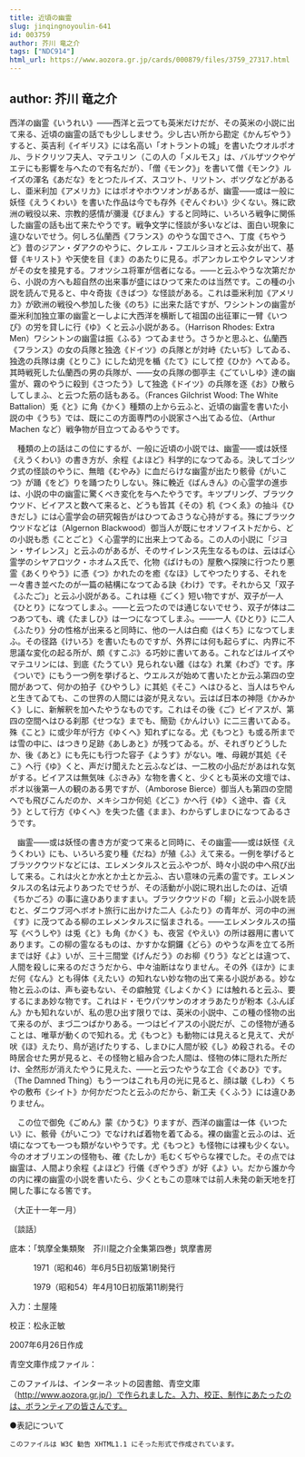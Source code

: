 ```yaml
---
title: 近頃の幽霊
slug: jinqingnoyoulin-641
id: 003759
author: 芥川 竜之介
tags: ["NDC914"]
html_url: https://www.aozora.gr.jp/cards/000879/files/3759_27317.html
---
```


## author: 芥川 竜之介

西洋の幽霊《いうれい》――西洋と云つても英米だけだが、その英米の小説に出て来る、近頃の幽霊の話でも少ししませう。少し古い所から勘定《かんぢやう》すると、英吉利《イギリス》には名高い「オトラントの城」を書いたウオルポオル、ラドクリツフ夫人、マテユリン（この人の「メルモス」は、バルザツクやゲエテにも影響を与へたので有名だが）、「僧《モンク》」を書いて僧《モンク》ルイズの渾名《あだな》をとつたルイズ、スコツト、リツトン、ボツグなどがあるし、亜米利加《アメリカ》にはポオやホウソオンがあるが、幽霊――或は一般に妖怪《えうくわい》を書いた作品は今でも存外《ぞんぐわい》少くない。殊に欧洲の戦役以来、宗教的感情が瀰漫《びまん》すると同時に、いろいろ戦争に関係した幽霊の話も出て来たやうです。戦争文学に怪談が多いなどは、面白い現象に違ひないでせう。何しろ仏蘭西《フランス》のやうな国でさへ、丁度《ちやうど》昔のジアン・ダアクのやうに、クレエル・フエルシヨオと云ふ女が出て、基督《キリスト》や天使を目《ま》のあたりに見る。ポアンカレエやクレマンソオがその女を接見する。フオツシユ将軍が信者になる。――と云ふやうな次第だから、小説の方へも超自然の出来事が盛にはひつて来たのは当然です。この種の小説を読んで見ると、中々奇抜《きばつ》な怪談がある。これは亜米利加《アメリカ》が欧洲の戦役へ参加した後《のち》に出来た話ですが、ワシントンの幽霊が亜米利加独立軍の幽霊と一しよに大西洋を横断して祖国の出征軍に一臂《いつぴ》の労を貸しに行《ゆ》くと云ふ小説がある。（Harrison Rhodes: Extra Men）ワシントンの幽霊は振《ふる》つてゐませう。さうかと思ふと、仏蘭西《フランス》の女の兵隊と独逸《ドイツ》の兵隊とが対峙《たいぢ》してゐる、独逸の兵隊は虜《とりこ》にした幼児を楯《たて》にして控《ひか》へてゐる。其時戦死した仏蘭西の男の兵隊が、――女の兵隊の御亭主《ごていしゆ》達の幽霊が、霧のやうに殺到《さつたう》して独逸《ドイツ》の兵隊を逐《お》ひ散らしてしまふ、と云つた筋の話もある。（Frances Gilchrist Wood: The White Battalion）兎《と》に角《かく》種類の上から云ふと、近頃の幽霊を書いた小説の中《うち》では、既にこの方面専門の小説家さへ出てゐる位、（Arthur Machen など）戦争物が目立つてゐるやうです。

　種類の上の話はこの位にするが、一般に近頃の小説では、幽霊――或は妖怪《えうくわい》の書き方が、余程《よほど》科学的になつてゐる。決してゴシツク式の怪談のやうに、無暗《むやみ》に血だらけな幽霊が出たり骸骨《がいこつ》が踊《をど》りを踊つたりしない。殊に輓近《ばんきん》の心霊学の進歩は、小説の中の幽霊に驚くべき変化を与へたやうです。キツプリング、ブラツクウツド、ビイアスと数へて来ると、どうも皆其《その》机《つくゑ》の抽斗《ひきだし》には心霊学会の研究報告がはひつてゐさうな心持がする。殊にブラツクウツドなどは（Algernon Blackwood）御当人が既にセオソフイストだから、どの小説も悉《ことごと》く心霊学的に出来上つてゐる。この人の小説に「ジヨン・サイレンス」と云ふのがあるが、そのサイレンス先生なるものは、云はば心霊学のシヤアロツク・ホオムス氏で、化物《ばけもの》屋敷へ探険に行つたり悪霊《あくりやう》に憑《つ》かれたのを癒《なほ》してやつたりする、それを一々書き並べたのが一篇の結構になつてゐる訣《わけ》です。それから又「双子《ふたご》」と云ふ小説がある。これは極《ごく》短い物ですが、双子が一人《ひとり》になつてしまふ。――と云つたのでは通じないでせう、双子が体は二つあつても、魂《たましひ》は一つになつてしまふ。――一人《ひとり》に二人《ふたり》分の性格が出来ると同時に、他の一人は白痴《はくち》になつてしまふ。その径路《けいろ》を書いたものですが、外界には何も起らずに、内界に不思議な変化の起る所が、頗《すこぶ》る巧妙に書いてある。これなどはルイズやマテユリンには、到底《たうてい》見られない離《はな》れ業《わざ》です。序《ついで》にもう一つ例を挙げると、ウエルスが始めて書いたとか云ふ第四の空間があつて、何かの拍子《ひやうし》に其処《そこ》へはひると、当人はちやんと生きてゐても、この世界の人間には姿が見えない。云はば日本の神隠《かみかく》しに、新解釈を加へたやうなものです。これはその後《ご》ビイアスが、第四の空間へはひる刹那《せつな》までも、簡勁《かんけい》に二三書いてゐる。殊《こと》に或少年が行方《ゆくへ》知れずになる。尤《もつと》も或る所までは雪の中に、はつきり足跡《あしあと》が残つてゐる。が、それぎりどうしたか、後《あと》にも先にも行つた容子《ようす》がない。唯、母親が其処《そこ》へ行《ゆ》くと、声だけ聞えたと云ふなどは、一二枚の小品だがあはれな気がする。ビイアスは無気味《ぶきみ》な物を書くと、少くとも英米の文壇では、ポオ以後第一人の観のある男ですが、（Amborose Bierce）御当人も第四の空間へでも飛びこんだのか、メキシコか何処《どこ》かへ行《ゆ》く途中、杳《えう》として行方《ゆくへ》を失つた儘《まま》、わからずしまひになつてゐるさうです。

　幽霊――或は妖怪の書き方が変つて来ると同時に、その幽霊――或は妖怪《えうくわい》にも、いろいろ変り種《だね》が殖《ふ》えて来る。一例を挙げるとブラツクウツドなどには、エレメンタルスと云ふやつが、時々小説の中へ飛び出して来る。これは火とか水とか土とか云ふ、古い意味の元素の霊です。エレメンタルスの名は元よりあつたでせうが、その活動が小説に現れ出したのは、近頃《ちかごろ》の事に違ひありますまい。ブラツクウツドの「柳」と云ふ小説を読むと、ダニウブ河へボオト旅行に出かけた二人《ふたり》の青年が、河の中の洲《す》に茂つてゐる柳のエレメンタルスに悩まされる。――エレメンタルスの描写《べうしや》は兎《と》も角《かく》も、夜営《やえい》の所は器用に書いてあります。この柳の霊なるものは、かすかな銅鑼《どら》のやうな声を立てる所までは好《よ》いが、三十三間堂《げんだう》のお柳《りう》などとは違つて、人間を殺しに来るのださうだから、中々油断はなりません。その外《ほか》にまだ何《なん》とも得体《えたい》の知れない妙な物の出て来る小説がある。妙な物と云ふのは、声も姿もない、その癖触覚《しよくかく》には触れると云ふ、要するにまあ妙な物です。これはド・モウパツサンのオオラあたりが粉本《ふんぽん》かも知れないが、私の思ひ出す限りでは、英米の小説中、この種の怪物の出て来るのが、まづ二つばかりある。一つはビイアスの小説だが、この怪物が通ることは、唯草が動くので知れる。尤《もつと》も動物には見えると見えて、犬が吠《ほ》えたり、鳥が逃げたりする、しまひに人間が絞《し》め殺される。その時居合せた男が見ると、その怪物と組み合つた人間は、怪物の体に隠れた所だけ、全然形が消えたやうに見えた、――と云つたやうな工合《ぐあひ》です。（The Damned Thing）もう一つはこれも月の光に見ると、顔は皺《しわ》くちやの敷布《シイト》か何かだつたと云ふのだから、新工夫《くふう》には違ひありません。

　この位で御免《ごめん》蒙《かうむ》りますが、西洋の幽霊は一体《いつたい》に、骸骨《がいこつ》でなければ着物を着てゐる。裸の幽霊と云ふのは、近頃になつても一つも類がないやうです。尤《もつと》も怪物には裸も少くない。今のオオブリエンの怪物も、確《たしか》毛むくぢやらな裸でした。その点では幽霊は、人間より余程《よほど》行儀《ぎやうぎ》が好《よ》い。だから誰か今の内に裸の幽霊の小説を書いたら、少くともこの意味では前人未発の新天地を打開した事になる筈です。

（大正十一年一月）

〔談話〕













底本：「筑摩全集類聚　芥川龍之介全集第四巻」筑摩書房


　　　1971（昭和46）年6月5日初版第1刷発行

　　　1979（昭和54）年4月10日初版第11刷発行

入力：土屋隆

校正：松永正敏

2007年6月26日作成

青空文庫作成ファイル：

このファイルは、インターネットの図書館、青空文庫（http://www.aozora.gr.jp/）で作られました。入力、校正、制作にあたったのは、ボランティアの皆さんです。











●表記について


	このファイルは W3C 勧告 XHTML1.1 にそった形式で作成されています。